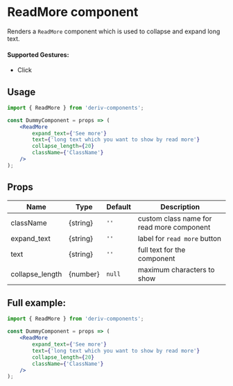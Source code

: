 # ReadMore component

Renders a `ReadMore` component which is used to collapse and expand long text.

#### Supported Gestures:

- Click

## Usage

```jsx
import { ReadMore } from 'deriv-components';

const DummyComponent = props => (
    <ReadMore
        expand_text={'See more'}
        text={'long text which you want to show by read more'}
        collapse_length={20}
        className={'ClassName'}
    />
);
```

## Props

| Name            | Type     | Default | Description                               |
| --------------- | -------- | ------- | ----------------------------------------- |
| className       | {string} | `''`    | custom class name for read more component |
| expand_text     | {string} | `''`    | label for `read more` button              |
| text            | {string} | `''`    | full text for the component               |
| collapse_length | {number} | `null`  | maximum characters to show                |

## Full example:

```jsx
import { ReadMore } from 'deriv-components';

const DummyComponent = props => (
    <ReadMore
        expand_text={'See more'}
        text={'long text which you want to show by read more'}
        collapse_length={20}
        className={'ClassName'}
    />
);
```
